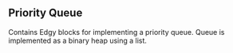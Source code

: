 ## Priority Queue

Contains Edgy blocks for implementing a priority queue. Queue is implemented as a binary heap using a list.